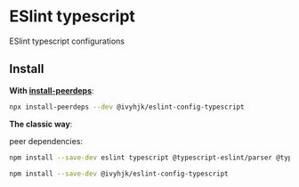 # ESlint typescript

ESlint typescript configurations

## Install

**With [install-peerdeps](https://github.com/nathanhleung/install-peerdeps)**:

```sh
npx install-peerdeps --dev @ivyhjk/eslint-config-typescript
```

**The classic way**:

peer dependencies:

```sh
npm install --save-dev eslint typescript @typescript-eslint/parser @typescript-eslint/eslint-plugin eslint-plugin-import-length eslint-plugin-import eslint-plugin-simple-import-sort
```

```sh
npm install --save-dev @ivyhjk/eslint-config-typescript
```
